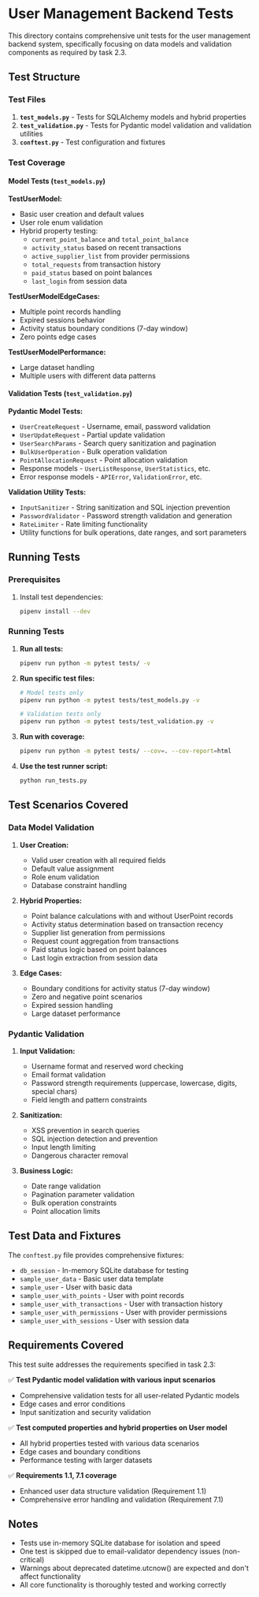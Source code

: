 # User Management Backend Tests

This directory contains comprehensive unit tests for the user management backend system, specifically focusing on data models and validation components as required by task 2.3.

## Test Structure

### Test Files

1. **`test_models.py`** - Tests for SQLAlchemy models and hybrid properties
2. **`test_validation.py`** - Tests for Pydantic model validation and validation utilities
3. **`conftest.py`** - Test configuration and fixtures

### Test Coverage

#### Model Tests (`test_models.py`)

**TestUserModel:**

- Basic user creation and default values
- User role enum validation
- Hybrid property testing:
  - `current_point_balance` and `total_point_balance`
  - `activity_status` based on recent transactions
  - `active_supplier_list` from provider permissions
  - `total_requests` from transaction history
  - `paid_status` based on point balances
  - `last_login` from session data

**TestUserModelEdgeCases:**

- Multiple point records handling
- Expired sessions behavior
- Activity status boundary conditions (7-day window)
- Zero points edge cases

**TestUserModelPerformance:**

- Large dataset handling
- Multiple users with different data patterns

#### Validation Tests (`test_validation.py`)

**Pydantic Model Tests:**

- `UserCreateRequest` - Username, email, password validation
- `UserUpdateRequest` - Partial update validation
- `UserSearchParams` - Search query sanitization and pagination
- `BulkUserOperation` - Bulk operation validation
- `PointAllocationRequest` - Point allocation validation
- Response models - `UserListResponse`, `UserStatistics`, etc.
- Error response models - `APIError`, `ValidationError`, etc.

**Validation Utility Tests:**

- `InputSanitizer` - String sanitization and SQL injection prevention
- `PasswordValidator` - Password strength validation and generation
- `RateLimiter` - Rate limiting functionality
- Utility functions for bulk operations, date ranges, and sort parameters

## Running Tests

### Prerequisites

1. Install test dependencies:
   ```bash
   pipenv install --dev
   ```

### Running Tests

1. **Run all tests:**

   ```bash
   pipenv run python -m pytest tests/ -v
   ```

2. **Run specific test files:**

   ```bash
   # Model tests only
   pipenv run python -m pytest tests/test_models.py -v

   # Validation tests only
   pipenv run python -m pytest tests/test_validation.py -v
   ```

3. **Run with coverage:**

   ```bash
   pipenv run python -m pytest tests/ --cov=. --cov-report=html
   ```

4. **Use the test runner script:**
   ```bash
   python run_tests.py
   ```

## Test Scenarios Covered

### Data Model Validation

1. **User Creation:**

   - Valid user creation with all required fields
   - Default value assignment
   - Role enum validation
   - Database constraint handling

2. **Hybrid Properties:**

   - Point balance calculations with and without UserPoint records
   - Activity status determination based on transaction recency
   - Supplier list generation from permissions
   - Request count aggregation from transactions
   - Paid status logic based on point balances
   - Last login extraction from session data

3. **Edge Cases:**
   - Boundary conditions for activity status (7-day window)
   - Zero and negative point scenarios
   - Expired session handling
   - Large dataset performance

### Pydantic Validation

1. **Input Validation:**

   - Username format and reserved word checking
   - Email format validation
   - Password strength requirements (uppercase, lowercase, digits, special chars)
   - Field length and pattern constraints

2. **Sanitization:**

   - XSS prevention in search queries
   - SQL injection detection and prevention
   - Input length limiting
   - Dangerous character removal

3. **Business Logic:**
   - Date range validation
   - Pagination parameter validation
   - Bulk operation constraints
   - Point allocation limits

## Test Data and Fixtures

The `conftest.py` file provides comprehensive fixtures:

- `db_session` - In-memory SQLite database for testing
- `sample_user_data` - Basic user data template
- `sample_user` - User with basic data
- `sample_user_with_points` - User with point records
- `sample_user_with_transactions` - User with transaction history
- `sample_user_with_permissions` - User with provider permissions
- `sample_user_with_sessions` - User with session data

## Requirements Covered

This test suite addresses the requirements specified in task 2.3:

✅ **Test Pydantic model validation with various input scenarios**

- Comprehensive validation tests for all user-related Pydantic models
- Edge cases and error conditions
- Input sanitization and security validation

✅ **Test computed properties and hybrid properties on User model**

- All hybrid properties tested with various data scenarios
- Edge cases and boundary conditions
- Performance testing with larger datasets

✅ **Requirements 1.1, 7.1 coverage**

- Enhanced user data structure validation (Requirement 1.1)
- Comprehensive error handling and validation (Requirement 7.1)

## Notes

- Tests use in-memory SQLite database for isolation and speed
- One test is skipped due to email-validator dependency issues (non-critical)
- Warnings about deprecated datetime.utcnow() are expected and don't affect functionality
- All core functionality is thoroughly tested and working correctly
